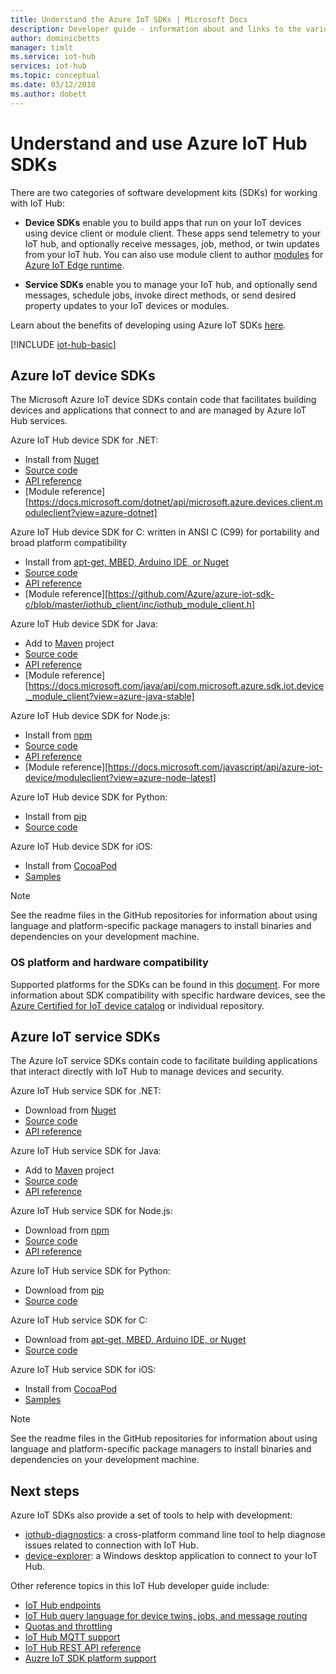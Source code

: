 ```yaml
---
title: Understand the Azure IoT SDKs | Microsoft Docs
description: Developer guide - information about and links to the various Azure IoT device and service SDKs that you can use to build device apps and back-end apps.
author: dominicbetts
manager: timlt
ms.service: iot-hub
services: iot-hub
ms.topic: conceptual
ms.date: 03/12/2018
ms.author: dobett
---
```


# Understand and use Azure IoT Hub SDKs

There are two categories of software development kits (SDKs) for working with IoT Hub:

* **Device SDKs** enable you to build apps that run on your IoT devices using device client or module client. These apps send telemetry to your IoT hub, and optionally receive messages, job, method, or twin updates from your IoT hub.  You can also use module client to author [modules](https://docs.microsoft.com/azure/iot-edge/iot-edge-modules) for [Azure IoT Edge runtime](https://docs.microsoft.com/en-us/azure/iot-edge/about-iot-edge).

* **Service SDKs** enable you to manage your IoT hub, and optionally send messages, schedule jobs, invoke direct methods, or send desired property updates to your IoT devices or modules.

Learn about the benefits of developing using Azure IoT SDKs [here][lnk-benefits-blog].

[!INCLUDE [iot-hub-basic](../../includes/iot-hub-basic-partial.md)]

## Azure IoT device SDKs

The Microsoft Azure IoT device SDKs contain code that facilitates building devices and applications that connect to and are managed by Azure IoT Hub services.

Azure IoT Hub device SDK for .NET: 
* Install from [Nuget][lnk-nuget-csharp-device]
* [Source code][lnk-dotnet-sdk]
* [API reference][lnk-dotnet-ref]
* [Module reference][https://docs.microsoft.com/dotnet/api/microsoft.azure.devices.client.moduleclient?view=azure-dotnet]

Azure IoT Hub device SDK for C: written in ANSI C (C99) for portability and broad platform compatibility
* Install from [apt-get, MBED, Arduino IDE, or Nuget][lnk-c-package]
* [Source code][lnk-c-sdk]
* [API reference][lnk-c-ref]
* [Module reference][https://github.com/Azure/azure-iot-sdk-c/blob/master/iothub_client/inc/iothub_module_client.h]

Azure IoT Hub device SDK for Java: 
* Add to [Maven][lnk-maven-device] project
* [Source code][lnk-java-sdk]
* [API reference][lnk-java-ref]
* [Module reference][https://docs.microsoft.com/java/api/com.microsoft.azure.sdk.iot.device._module_client?view=azure-java-stable]

Azure IoT Hub device SDK for Node.js: 
* Install from [npm][lnk-npm-device]
* [Source code][lnk-node-sdk]
* [API reference][lnk-node-ref]
* [Module reference][https://docs.microsoft.com/javascript/api/azure-iot-device/moduleclient?view=azure-node-latest]

Azure IoT Hub device SDK for Python: 
* Install from [pip][lnk-pip-device]
* [Source code][lnk-python-sdk]

Azure IoT Hub device SDK for iOS: 
* Install from [CocoaPod][lnk-cocoa-device]
* [Samples][lnk-ios-sample]

> [!NOTE]
> See the readme files in the GitHub repositories for information about using language and platform-specific package managers to install binaries and dependencies on your development machine.
> 
> 

### OS platform and hardware compatibility

Supported platforms for the SDKs can be found in this [document](iot-hub-device-sdk-platform-support.md).
For more information about SDK compatibility with specific hardware devices, see the [Azure Certified for IoT device catalog][lnk-certified] or individual repository.

## Azure IoT service SDKs

The Azure IoT service SDKs contain code to facilitate building applications that interact directly with IoT Hub to manage devices and security.

Azure IoT Hub service SDK for .NET:
* Download from [Nuget][lnk-nuget-csharp-service]
* [Source code][lnk-dotnet-sdk]
* [API reference][lnk-dotnet-service-ref]

Azure IoT Hub service SDK for Java: 
* Add to [Maven][lnk-maven-service] project
* [Source code][lnk-java-sdk]
* [API reference][lnk-java-service-ref]

Azure IoT Hub service SDK for Node.js: 
* Download from [npm][lnk-npm-service]
* [Source code][lnk-node-sdk]
* [API reference][lnk-node-service-ref]

Azure IoT Hub service SDK for Python: 
* Download from [pip][lnk-pip-service]
* [Source code][lnk-python-sdk]

Azure IoT Hub service SDK for C: 
* Download from [apt-get, MBED, Arduino IDE, or Nuget][lnk-c-package]
* [Source code][lnk-c-sdk]

Azure IoT Hub service SDK for iOS: 
* Install from [CocoaPod][lnk-cocoa-service]
* [Samples][lnk-ios-sample]

> [!NOTE]
> See the readme files in the GitHub repositories for information about using language and platform-specific package managers to install binaries and dependencies on your development machine.



## Next steps

Azure IoT SDKs also provide a set of tools to help with development:
* [iothub-diagnostics](https://github.com/Azure/iothub-diagnostics): a cross-platform command line tool to help diagnose issues related to connection with IoT Hub.
* [device-explorer](https://github.com/Azure/azure-iot-sdk-csharp/tree/master/tools/DeviceExplorer): a Windows desktop application to connect to your IoT Hub.

Other reference topics in this IoT Hub developer guide include:

* [IoT Hub endpoints][lnk-devguide-endpoints]
* [IoT Hub query language for device twins, jobs, and message routing][lnk-devguide-query]
* [Quotas and throttling][lnk-devguide-quotas]
* [IoT Hub MQTT support][lnk-devguide-mqtt]
* [IoT Hub REST API reference][lnk-rest-ref]
* [Auzre IoT SDK platform support](iot-hub-device-sdk-platform-support.md)

<!-- Links and images -->

[lnk-c-sdk]: https://github.com/Azure/azure-iot-sdk-c
[lnk-dotnet-sdk]: https://github.com/Azure/azure-iot-sdk-csharp
[lnk-java-sdk]: https://github.com/Azure/azure-iot-sdk-java
[lnk-node-sdk]: https://github.com/Azure/azure-iot-sdk-node
[lnk-python-sdk]: https://github.com/Azure/azure-iot-sdk-python
[lnk-certified]: https://catalog.azureiotsuite.com/

[lnk-dotnet-ref]: https://docs.microsoft.com/dotnet/api/microsoft.azure.devices?view=azure-dotnet
[lnk-dotnet-service-ref]: https://docs.microsoft.com/dotnet/api/microsoft.azure.devices
[lnk-c-ref]: https://azure.github.io/azure-iot-sdk-c/index.html
[lnk-java-ref]: https://docs.microsoft.com/java/api/com.microsoft.azure.sdk.iot.device
[lnk-node-ref]: https://docs.microsoft.com/javascript/api/azure-iot-device/?view=azure-iot-typescript-latest
[lnk-rest-ref]: https://docs.microsoft.com/rest/api/iothub/
[lnk-java-service-ref]: https://docs.microsoft.com/java/api/com.microsoft.azure.sdk.iot.service
[lnk-node-service-ref]: https://docs.microsoft.com/javascript/api/azure-iothub/?view=azure-iot-typescript-latest

[lnk-maven-device]: https://github.com/Azure/azure-iot-sdk-java/blob/master/doc/java-devbox-setup.md#for-the-device-sdk
[lnk-maven-service]: https://github.com/Azure/azure-iot-sdk-java/blob/master/doc/java-devbox-setup.md#for-the-service-sdk
[lnk-npm-device]: https://www.npmjs.com/package/azure-iot-device
[lnk-npm-service]: https://www.npmjs.com/package/azure-iothub
[lnk-nuget-csharp-device]: https://www.nuget.org/packages/Microsoft.Azure.Devices.Client/
[lnk-nuget-csharp-service]: https://www.nuget.org/packages/Microsoft.Azure.Devices/
[lnk-c-package]: https://github.com/Azure/azure-iot-sdk-c/blob/master/readme.md
[lnk-pip-device]: https://pypi.python.org/pypi/azure-iothub-device-client/
[lnk-pip-service]: https://pypi.python.org/pypi/azure-iothub-service-client/


[lnk-devguide-endpoints]: iot-hub-devguide-endpoints.md
[lnk-devguide-quotas]: iot-hub-devguide-quotas-throttling.md
[lnk-devguide-query]: iot-hub-devguide-query-language.md
[lnk-devguide-mqtt]: iot-hub-mqtt-support.md
[lnk-benefits-blog]: https://azure.microsoft.com/blog/benefits-of-using-the-azure-iot-sdks-in-your-azure-iot-solution/
[lnk-cocoa-device]: https://cocoapods.org/pods/AzureIoTHubClient
[lnk-ios-sample]: https://github.com/Azure-Samples/azure-iot-samples-ios
[lnk-cocoa-service]: https://cocoapods.org/pods/AzureIoTHubServiceClient

